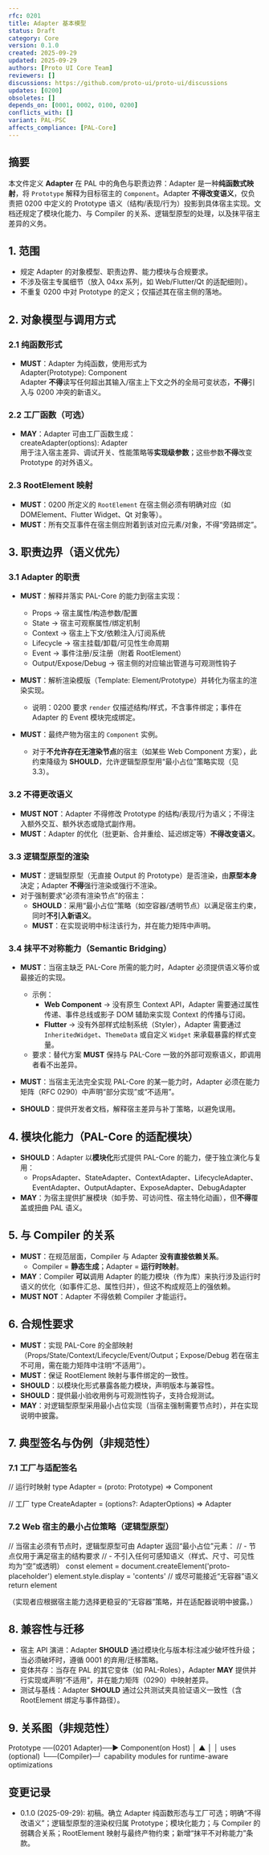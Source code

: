 ```yaml
---
rfc: 0201
title: Adapter 基本模型
status: Draft
category: Core
version: 0.1.0
created: 2025-09-29
updated: 2025-09-29
authors: [Proto UI Core Team]
reviewers: []
discussions: https://github.com/proto-ui/proto-ui/discussions
updates: [0200]
obsoletes: []
depends_on: [0001, 0002, 0100, 0200]
conflicts_with: []
variant: PAL-PSC
affects_compliance: [PAL-Core]
---
```


## 摘要

本文件定义 **Adapter** 在 PAL 中的角色与职责边界：Adapter 是一种**纯函数式映射**，将 `Prototype` 解释为目标宿主的 `Component`。Adapter **不得改变语义**，仅负责把 0200 中定义的 Prototype 语义（结构/表现/行为）投影到具体宿主实现。文档还规定了模块化能力、与 Compiler 的关系、逻辑型原型的处理，以及抹平宿主差异的义务。

## 1. 范围

- 规定 Adapter 的对象模型、职责边界、能力模块与合规要求。
- 不涉及宿主专属细节（放入 04xx 系列，如 Web/Flutter/Qt 的适配细则）。
- 不重复 0200 中对 Prototype 的定义；仅描述其在宿主侧的落地。

## 2. 对象模型与调用方式

### 2.1 纯函数形式

- **MUST**：Adapter 为纯函数，使用形式为  
  <sig>Adapter(Prototype): Component</sig>  
  Adapter **不得**读写任何超出其输入/宿主上下文之外的全局可变状态，**不得**引入与 0200 冲突的新语义。

### 2.2 工厂函数（可选）

- **MAY**：Adapter 可由工厂函数生成：  
  <sig>createAdapter(options): Adapter</sig>  
  用于注入宿主差异、调试开关、性能策略等**实现级参数**；这些参数**不得**改变 Prototype 的对外语义。

### 2.3 RootElement 映射

- **MUST**：0200 所定义的 `RootElement` 在宿主侧必须有明确对应（如 DOMElement、Flutter Widget、Qt 对象等）。  
- **MUST**：所有交互事件在宿主侧应附着到该对应元素/对象，不得“旁路绑定”。

## 3. 职责边界（语义优先）

### 3.1 Adapter 的职责

- **MUST**：解释并落实 PAL-Core 的能力到宿主实现：  
  - Props → 宿主属性/构造参数/配置  
  - State → 宿主可观察属性/绑定机制  
  - Context → 宿主上下文/依赖注入/订阅系统  
  - Lifecycle → 宿主挂载/卸载/可见性生命周期  
  - Event → 事件注册/反注册（附着 RootElement）  
  - Output/Expose/Debug → 宿主侧的对应输出管道与可观测性钩子

- **MUST**：解析渲染模版（Template: Element/Prototype）并转化为宿主的渲染实现。  
  - 说明：0200 要求 `render` 仅描述结构/样式，不含事件绑定；事件在 Adapter 的 Event 模块完成绑定。

- **MUST**：最终产物为宿主的 `Component` 实例。  
  - 对于**不允许存在无渲染节点**的宿主（如某些 Web Component 方案），此约束降级为 **SHOULD**，允许逻辑型原型用“最小占位”策略实现（见 3.3）。

### 3.2 不得更改语义

- **MUST NOT**：Adapter 不得修改 Prototype 的结构/表现/行为语义；不得注入额外交互、额外状态或隐式副作用。  
- **MUST**：Adapter 的优化（批更新、合并重绘、延迟绑定等）**不得改变语义**。

### 3.3 逻辑型原型的渲染

- **MUST**：逻辑型原型（无直接 Output 的 Prototype）是否渲染，由**原型本身**决定；Adapter **不得**强行渲染或强行不渲染。  
- 对于强制要求“必须有渲染节点”的宿主：  
  - **SHOULD**：采用“最小占位”策略（如空容器/透明节点）以满足宿主约束，同时**不引入新语义**。  
  - **MUST**：在实现说明中标注该行为，并在能力矩阵中声明。

### 3.4 抹平不对称能力（Semantic Bridging）

- **MUST**：当宿主缺乏 PAL-Core 所需的能力时，Adapter 必须提供语义等价或最接近的实现。  
  - 示例：  
    - **Web Component** → 没有原生 Context API，Adapter 需要通过属性传递、事件总线或影子 DOM 辅助来实现 Context 的传播与订阅。  
    - **Flutter** → 没有外部样式绘制系统（Styler），Adapter 需要通过 `InheritedWidget`、`ThemeData` 或自定义 `Widget` 来承载暴露的样式变量。  
  - 要求：替代方案 **MUST** 保持与 PAL-Core 一致的外部可观察语义，即调用者看不出差异。  

- **MUST**：当宿主无法完全实现 PAL-Core 的某一能力时，Adapter 必须在能力矩阵（RFC 0290）中声明“部分实现”或“不适用”。  
- **SHOULD**：提供开发者文档，解释宿主差异与补丁策略，以避免误用。  

## 4. 模块化能力（PAL-Core 的适配模块）

- **SHOULD**：Adapter 以**模块化**形式提供 PAL-Core 的能力，便于独立演化与复用：  
  - <mod>PropsAdapter</mod>、<mod>StateAdapter</mod>、<mod>ContextAdapter</mod>、<mod>LifecycleAdapter</mod>、<mod>EventAdapter</mod>、<mod>OutputAdapter</mod>、<mod>ExposeAdapter</mod>、<mod>DebugAdapter</mod>  
- **MAY**：为宿主提供扩展模块（如手势、可访问性、宿主特化动画），但**不得**覆盖或扭曲 PAL 语义。

## 5. 与 Compiler 的关系

- **MUST**：在规范层面，Compiler 与 Adapter **没有直接依赖关系**。  
  - Compiler = **静态生成**；Adapter = **运行时映射**。  
- **MAY**：Compiler **可以**调用 Adapter 的能力模块（作为库）来执行涉及运行时语义的优化（如事件汇总、属性归并），但这不构成规范上的强依赖。  
- **MUST NOT**：Adapter 不得依赖 Compiler 才能运行。

## 6. 合规性要求

- **MUST**：实现 PAL-Core 的全部映射（Props/State/Context/Lifecycle/Event/Output；Expose/Debug 若在宿主不可用，需在能力矩阵中注明“不适用”）。  
- **MUST**：保证 RootElement 映射与事件绑定的一致性。  
- **SHOULD**：以模块化形式暴露各能力模块，声明版本与兼容性。  
- **SHOULD**：提供最小验收用例与可观测性钩子，支持合规测试。  
- **MAY**：对逻辑型原型采用最小占位实现（当宿主强制需要节点时），并在实现说明中披露。

## 7. 典型签名与伪例（非规范性）

### 7.1 工厂与适配签名

<sig>
// 运行时映射
type Adapter = (proto: Prototype) => Component

// 工厂
type CreateAdapter = (options?: AdapterOptions) => Adapter
</sig>

### 7.2 Web 宿主的最小占位策略（逻辑型原型）

<example-js>
// 当宿主必须有节点时，逻辑型原型可由 Adapter 返回“最小占位”元素：
// - 节点仅用于满足宿主的结构要求
// - 不引入任何可感知语义（样式、尺寸、可见性均为“空”或透明）
const element = document.createElement('proto-placeholder')
element.style.display = 'contents' // 或尽可能接近“无容器”语义
return element
</example-js>

（实现者应根据宿主能力选择更稳妥的“无容器”策略，并在适配器说明中披露。）

## 8. 兼容性与迁移

- 宿主 API 演进：Adapter **SHOULD** 通过模块化与版本标注减少破坏性升级；当必须破坏时，遵循 0001 的弃用/迁移策略。  
- 变体共存：当存在 PAL 的其它变体（如 PAL-Roles），Adapter **MAY** 提供并行实现或声明“不适用”，并在能力矩阵（0290）中映射差异。  
- 测试与基线：Adapter **SHOULD** 通过公共测试夹具验证语义一致性（含 RootElement 绑定与事件路径）。

## 9. 关系图（非规范性）

<diagram>
Prototype ──(0201 Adapter)──▶ Component(on Host)
      │             ▲
      │             │ uses (optional)
      └──(Compiler)─┘ capability modules for runtime-aware optimizations
</diagram>

## 变更记录

- 0.1.0 (2025-09-29): 初稿。确立 Adapter 纯函数形态与工厂可选；明确“不得改语义”；逻辑型原型的渲染权归属 Prototype；模块化能力；与 Compiler 的弱耦合关系；RootElement 映射与最终产物约束；新增“抹平不对称能力”条款。
